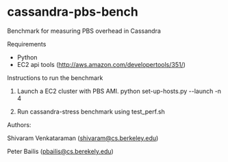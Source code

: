 cassandra-pbs-bench
===================

Benchmark for measuring PBS overhead in Cassandra

Requirements

  * Python
  * EC2 api tools (http://aws.amazon.com/developertools/351/)


Instructions to run the benchmark

1. Launch a EC2 cluster with PBS AMI.
   python set-up-hosts.py --launch -n 4

2. Run cassandra-stress benchmark using test_perf.sh


Authors: 

  Shivaram Venkataraman (shivaram@cs.berkeley.edu)

  Peter Bailis (pbailis@cs.berekely.edu)
